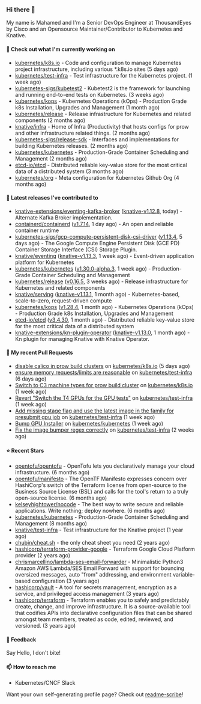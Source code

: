### Hi there 👋

My name is Mahamed and I'm a Senior DevOps Engineer at ThousandEyes by Cisco and an Opensource Maintainer/Contributor to Kubernetes and Knative.

#### 👷 Check out what I'm currently working on

- [kubernetes/k8s.io](https://github.com/kubernetes/k8s.io) - Code and configuration to manage Kubernetes project infrastructure, including various *.k8s.io sites (5 days ago)
- [kubernetes/test-infra](https://github.com/kubernetes/test-infra) - Test infrastructure for the Kubernetes project. (1 week ago)
- [kubernetes-sigs/kubetest2](https://github.com/kubernetes-sigs/kubetest2) - Kubetest2 is the framework for launching and running end-to-end tests on Kubernetes. (3 weeks ago)
- [kubernetes/kops](https://github.com/kubernetes/kops) - Kubernetes Operations (kOps) - Production Grade k8s Installation, Upgrades and Management (1 month ago)
- [kubernetes/release](https://github.com/kubernetes/release) - Release infrastructure for Kubernetes and related components (2 months ago)
- [knative/infra](https://github.com/knative/infra) - Home of Infra (Productivity) that hosts configs for prow and other infrastructure related things. (2 months ago)
- [kubernetes-sigs/release-sdk](https://github.com/kubernetes-sigs/release-sdk) - Interfaces and implementations for building Kubernetes releases. (2 months ago)
- [kubernetes/kubernetes](https://github.com/kubernetes/kubernetes) - Production-Grade Container Scheduling and Management (2 months ago)
- [etcd-io/etcd](https://github.com/etcd-io/etcd) - Distributed reliable key-value store for the most critical data of a distributed system (3 months ago)
- [kubernetes/org](https://github.com/kubernetes/org) - Meta configuration for Kubernetes Github Org (4 months ago)

#### 🔭 Latest releases I've contributed to

- [knative-extensions/eventing-kafka-broker](https://github.com/knative-extensions/eventing-kafka-broker) ([knative-v1.12.8](https://github.com/knative-extensions/eventing-kafka-broker/releases/tag/knative-v1.12.8), today) - Alternate Kafka Broker implementation.
- [containerd/containerd](https://github.com/containerd/containerd) ([v1.7.14](https://github.com/containerd/containerd/releases/tag/v1.7.14), 1 day ago) - An open and reliable container runtime
- [kubernetes-sigs/gcp-compute-persistent-disk-csi-driver](https://github.com/kubernetes-sigs/gcp-compute-persistent-disk-csi-driver) ([v1.13.4](https://github.com/kubernetes-sigs/gcp-compute-persistent-disk-csi-driver/releases/tag/v1.13.4), 5 days ago) - The Google Compute Engine Persistent Disk (GCE PD) Container Storage Interface (CSI) Storage Plugin.
- [knative/eventing](https://github.com/knative/eventing) ([knative-v1.13.3](https://github.com/knative/eventing/releases/tag/knative-v1.13.3), 1 week ago) - Event-driven application platform for Kubernetes
- [kubernetes/kubernetes](https://github.com/kubernetes/kubernetes) ([v1.30.0-alpha.3](https://github.com/kubernetes/kubernetes/releases/tag/v1.30.0-alpha.3), 1 week ago) - Production-Grade Container Scheduling and Management
- [kubernetes/release](https://github.com/kubernetes/release) ([v0.16.5](https://github.com/kubernetes/release/releases/tag/v0.16.5), 3 weeks ago) - Release infrastructure for Kubernetes and related components
- [knative/serving](https://github.com/knative/serving) ([knative-v1.13.1](https://github.com/knative/serving/releases/tag/knative-v1.13.1), 1 month ago) - Kubernetes-based, scale-to-zero, request-driven compute
- [kubernetes/kops](https://github.com/kubernetes/kops) ([v1.28.4](https://github.com/kubernetes/kops/releases/tag/v1.28.4), 1 month ago) - Kubernetes Operations (kOps) - Production Grade k8s Installation, Upgrades and Management
- [etcd-io/etcd](https://github.com/etcd-io/etcd) ([v3.4.30](https://github.com/etcd-io/etcd/releases/tag/v3.4.30), 1 month ago) - Distributed reliable key-value store for the most critical data of a distributed system
- [knative-extensions/kn-plugin-operator](https://github.com/knative-extensions/kn-plugin-operator) ([knative-v1.13.0](https://github.com/knative-extensions/kn-plugin-operator/releases/tag/knative-v1.13.0), 1 month ago) - Kn plugin for managing Knative with Knative Operator.

#### 🔨 My recent Pull Requests

- [disable calico in prow build clusters](https://github.com/kubernetes/k8s.io/pull/6543) on [kubernetes/k8s.io](https://github.com/kubernetes/k8s.io) (5 days ago)
- [ensure memory requests/limits are reasonable](https://github.com/kubernetes/test-infra/pull/32175) on [kubernetes/test-infra](https://github.com/kubernetes/test-infra) (6 days ago)
- [Switch to C3 machine types for prow build cluster](https://github.com/kubernetes/k8s.io/pull/6525) on [kubernetes/k8s.io](https://github.com/kubernetes/k8s.io) (1 week ago)
- [Revert &#34;Switch the T4 GPUs for the GPU tests&#34;](https://github.com/kubernetes/test-infra/pull/32147) on [kubernetes/test-infra](https://github.com/kubernetes/test-infra) (1 week ago)
- [Add missing stage flag and use the latest image in the family for presubmit gpu job](https://github.com/kubernetes/test-infra/pull/32115) on [kubernetes/test-infra](https://github.com/kubernetes/test-infra) (1 week ago)
- [Bump GPU Installer](https://github.com/kubernetes/kubernetes/pull/123600) on [kubernetes/kubernetes](https://github.com/kubernetes/kubernetes) (1 week ago)
- [Fix the image bumper regex correctly](https://github.com/kubernetes/test-infra/pull/32072) on [kubernetes/test-infra](https://github.com/kubernetes/test-infra) (2 weeks ago)

#### ⭐ Recent Stars

- [opentofu/opentofu](https://github.com/opentofu/opentofu) - OpenTofu lets you declaratively manage your cloud infrastructure. (6 months ago)
- [opentofu/manifesto](https://github.com/opentofu/manifesto) - The OpenTF Manifesto expresses concern over HashiCorp&#39;s switch of the Terraform license from open-source to the Business Source License (BSL) and calls for the tool&#39;s return to a truly open-source license. (6 months ago)
- [kelseyhightower/nocode](https://github.com/kelseyhightower/nocode) - The best way to write secure and reliable applications. Write nothing; deploy nowhere. (6 months ago)
- [kubernetes/kubernetes](https://github.com/kubernetes/kubernetes) - Production-Grade Container Scheduling and Management (8 months ago)
- [knative/test-infra](https://github.com/knative/test-infra) - Test infrastructure for the Knative project (1 year ago)
- [chubin/cheat.sh](https://github.com/chubin/cheat.sh) - the only cheat sheet you need (2 years ago)
- [hashicorp/terraform-provider-google](https://github.com/hashicorp/terraform-provider-google) - Terraform Google Cloud Platform provider (2 years ago)
- [chrismarcellino/lambda-ses-email-forwarder](https://github.com/chrismarcellino/lambda-ses-email-forwarder) - Minimalistic Python3 Amazon AWS Lambda/SES Email Forward with support for bouncing oversized messages, auto &#34;from&#34; addressing, and environment variable-based configuration (3 years ago)
- [hashicorp/vault](https://github.com/hashicorp/vault) - A tool for secrets management, encryption as a service, and privileged access management (3 years ago)
- [hashicorp/terraform](https://github.com/hashicorp/terraform) - Terraform enables you to safely and predictably create, change, and improve infrastructure. It is a source-available tool that codifies APIs into declarative configuration files that can be shared amongst team members, treated as code, edited, reviewed, and versioned. (3 years ago)

#### 💬 Feedback

Say Hello, I don't bite!

#### 📫 How to reach me

- Kubernetes/CNCF Slack

Want your own self-generating profile page? Check out [readme-scribe](https://github.com/muesli/readme-scribe)!


